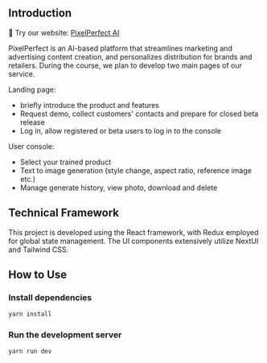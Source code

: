 ## Introduction
🚀 Try our website: [PixelPerfect AI](https://ai-pixelperfect.web.app/) 

PixelPerfect is an AI-based platform that streamlines marketing and advertising content creation, and personalizes distribution for brands and retailers. During the course, we plan to develop two main pages of our service.

Landing page: 
- briefly introduce the product and features
- Request demo, collect customers' contacts and prepare for closed beta release
- Log in, allow registered or beta users to log in to the console

User console:
- Select your trained product
- Text to image generation (style change, aspect ratio, reference image etc.)
- Manage generate history, view photo, download and delete

## Technical Framework
This project is developed using the React framework, with Redux employed for global state management. The UI components extensively utilize NextUI and Tailwind CSS.

## How to Use

### Install dependencies

```bash
yarn install
```

### Run the development server

```bash
yarn run dev
```